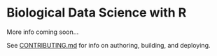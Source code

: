 # Biological Data Science with R

More info coming soon...

See [CONTRIBUTING.md](CONTRIBUTING.md) for info on authoring, building, and deploying.
